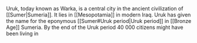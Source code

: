 Uruk, today known as Warka, is a central city in the ancient civilization of [[Sumer|Sumeria]]. It lies in [[Mesopotamia]] in modern Iraq. Uruk has given the name for the eponymous [[Sumer#Uruk period|Uruk period]] in [[Bronze Age]] Sumeria. By the end of the Uruk period 40 000 citizens might have been living in 